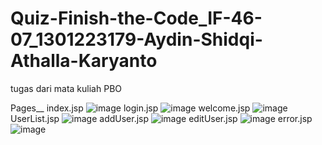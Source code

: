 # Quiz-Finish-the-Code_IF-46-07_1301223179-Aydin-Shidqi-Athalla-Karyanto
tugas dari mata kuliah PBO

Pages__
index.jsp
![image](https://github.com/user-attachments/assets/9dea952d-87f3-4bc3-b45c-0ae6a2c874dc)
login.jsp
![image](https://github.com/user-attachments/assets/68533a95-e863-4f73-bbd0-46100aca0c51)
welcome.jsp
![image](https://github.com/user-attachments/assets/abf604a0-b723-4033-b06b-af98df4d454a)
UserList.jsp
![image](https://github.com/user-attachments/assets/37801d48-41c3-4be8-bdf9-eff6ff030b4b)
addUser.jsp
![image](https://github.com/user-attachments/assets/dd5e1950-3d85-45f0-aba7-5d14a0c799e8)
editUser.jsp
![image](https://github.com/user-attachments/assets/e3b3d2ac-9e39-4ebd-8b74-8f2649b118c4)
error.jsp
![image](https://github.com/user-attachments/assets/dc9f2f32-474d-417f-aed7-d8b776450470)

